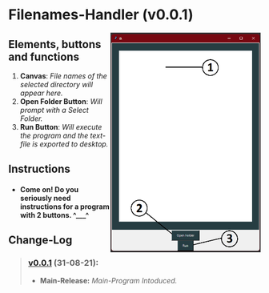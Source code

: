 # Filenames-Handler (v0.0.1)

<img align="right" src="https://github.com/LiT-BRo/Filenames-Handler/blob/main/Misc/Elements.png?raw=true" alt="drawing" width="300"/>

## Elements, buttons and functions

1) **Canvas**: *File names of the selected directory will appear here.*
2) **Open Folder Button**: *Will prompt with a Select Folder.*
3) **Run Button**: *Will execute the program and the text-file is exported to desktop.*

## Instructions
- #### **Come on! Do you seriously need instructions for a program with 2 buttons. ^___^**

## Change-Log
> ### [v0.0.1](https://github.com/LiT-BRo/Filenames-Handler/tree/main/(v0.0.1)) (31-08-21):
> -  **Main-Release:** *Main-Program Intoduced.*